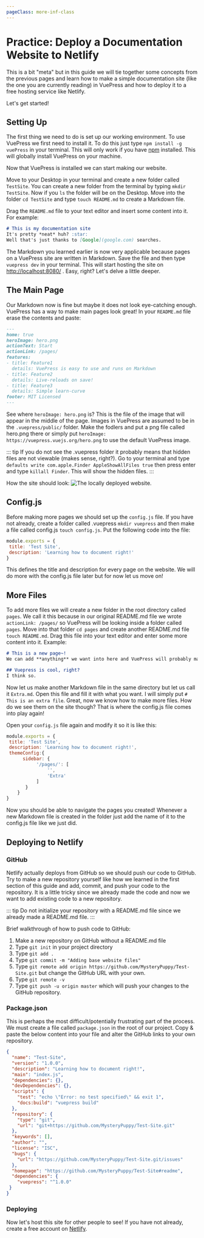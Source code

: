 ```yaml
---
pageClass: more-inf-class
---
```


# Practice: Deploy a Documentation Website to Netlify

This is a bit "meta" but in this guide we will tie together some concepts from the previous pages and learn how to make a simple documentation site (like the one you are currently reading) in VuePress and how to deploy it to a free hosting service like Netlify.

Let's get started!

## Setting Up
The first thing we need to do is set up our working environment. To use VuePress we first need to install it. To do this just type `npm install -g vuePress` in your terminal. This will only work if you have [npm](https://www.npmjs.com/get-npm) installed. This will globally install VuePress on your machine.

Now that VuePress is installed we can start making our website.

Move to your Desktop in your terminal and create a new folder called `TestSite`. You can create a new folder from the terminal by typing `mkdir TestSite`. Now if you `ls` the folder will be on the Desktop. Move into the folder `cd TestSite` and type `touch README.md` to create a Markdown file.

Drag the `README.md` file to your text editor and insert some content into it. For example:

```Markdown
# This is my documentation site
It's pretty *neat* huh? :star:
Well that's just thanks to [Google](google.com) searches.
```

The Markdown you learned earlier is now very applicable because pages on a VuePress site are written in Markdown. Save the file and then type `vuepress dev` in your terminal. This will start hosting the site on [http://localhost:8080/](http://localhost:8080/) . Easy, right? Let's delve a little deeper.

## The Main Page
Our Markdown now is fine but maybe it does not look eye-catching enough. VuePress has a way to make main pages look great! In your `README.md` file erase the contents and paste:

```Markdown
---
home: true
heroImage: hero.png
actionText: Start
actionLink: /pages/
features:
- title: Feature1
  details: VuePress is easy to use and runs on Markdown
- title: Feature2
  details: Live-reloads on save!
- title: Feature3
  details: Simple learn-curve
footer: MIT Licensed
---
```
See where `heroImage: hero.png` is? This is the file of the image that will appear in the middle of the page. Images in VuePress are assumed to be in the `.vuepress/public/` folder. Make the fodlers and put a png file called hero.png there or simply put `heroImage: https://vuepress.vuejs.org/hero.png` to use the default VuePress image.

::: tip
If you do not see the .vuepress folder it probably means that hidden files are not viewable (makes sense, right?). Go to your terminal and type `defaults write com.apple.Finder AppleShowAllFiles true` then press enter and type `killall Finder`. This will show the hidden files.
:::

How the site should look:
<img src="/13.png" alt="The locally deployed website.">

## Config.js
Before making more pages we should set up the `config.js` file. If you have not already, create a folder called .vuepress `mkdir vuepress` and then make a file called config.js `touch config.js`. Put the following code into the file:

```Javascript
module.exports = {
 title: 'Test Site',
 description: 'Learning how to document right!'
}
```

This defines the title and description for every page on the website. We will do more with the config.js file later but for now let us move on!

## More Files
To add more files we will create a new folder in the root directory called `pages`. We call it this because in our original README.md file we wrote `actionLink: /pages/` so VuePress will be looking inside a folder called `pages`. Move into that folder `cd pages` and create another README.md file `touch README.md`. Drag this file into your text editor and enter some more content into it. Example:

```Markdown
# This is a new page~!
We can add **anything** we want into here and VuePress will probably make it look alright.

## Vuepress is cool, right?
I think so.
```

Now let us make another Markdown file in the same directory but let us call it `Extra.md`. Open this file and fill it with what you want. I will simply put `# This is an extra file`. Great, now we know how to make more files. How do we see them on the site though? That is where the config.js file comes into play again!

Open your `config.js` file again and modify it so it is like this:

```Javascript
module.exports = {
 title: 'Test Site',
 description: 'Learning how to document right!',
 themeConfig:{
      sidebar: {
           '/pages/': [
               '',
               'Extra'
           ]
       }
    }
}
```
Now you should be able to navigate the pages you created! Whenever a new Markdown file is created in the folder just add the name of it to the config.js file like we just did.

## Deploying to Netlify
### GitHub
Netlify actually deploys from GitHub so we should push our code to GitHub. Try to make a new repository yourself like how we learned in the first section of this guide and add, commit, and push your code to the repository. It is a little tricky since we already made the code and now we want to add existing code to a new repository.

::: tip
Do not initialize your repository with a README.md file since we already made a README.md file.
:::

Brief walkthrough of how to push code to GitHub:
1. Make a new repository on GitHub without a README.md file
2. Type `git init` in your project directory
3. Type `git add .`
4. Type `git commit -m "Adding base website files"`
5. Type `git remote add origin https://github.com/MysteryPuppy/Test-Site.git` but change the GitHub URL with your own.
6. Type `git remote -v`
7. Type `git push -u origin master` which will push your changes to the GitHub repository.



### Package.json
This is perhaps the most difficult/potentially frustrating part of the process. We must create a file called `package.json` in the root of our project. Copy & paste the below content into your file and alter the GitHub links to your own repository.

```Json
{
  "name": "Test-Site",
  "version": "1.0.0",
  "description": "Learning how to document right!",
  "main": "index.js",
  "dependencies": {},
  "devDependencies": {},
  "scripts": {
    "test": "echo \"Error: no test specified\" && exit 1",
    "docs:build": "vuepress build"
  },
  "repository": {
    "type": "git",
    "url": "git+https://github.com/MysteryPuppy/Test-Site.git"
  },
  "keywords": [],
  "author": "",
  "license": "ISC",
  "bugs": {
    "url": "https://github.com/MysteryPuppy/Test-Site.git/issues"
  },
  "homepage": "https://github.com/MysteryPuppy/Test-Site#readme",
  "dependencies": {
    "vuepress": "^1.0.0"
 }
}
```

### Deploying
Now let's host this site for other people to see! If you have not already, create a free account on [Netlify](https://www.netlify.com/).
